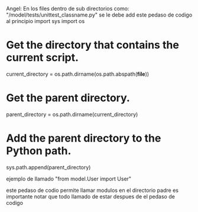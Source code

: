 Angel:
En los files dentro de sub directorios como:
"/model/tests/unittest_classname.py"
se le debe add este pedaso de codigo al principio
import sys
import os

# Get the directory that contains the current script.
current_directory = os.path.dirname(os.path.abspath(__file__))

# Get the parent directory.
parent_directory = os.path.dirname(current_directory)

# Add the parent directory to the Python path.
sys.path.append(parent_directory)

ejemplo de llamado
"from model.User import User"

este pedaso de codio permite llamar modulos en el directorio padre
es importante notar que todo llamado de estar despues de el pedaso de codigo